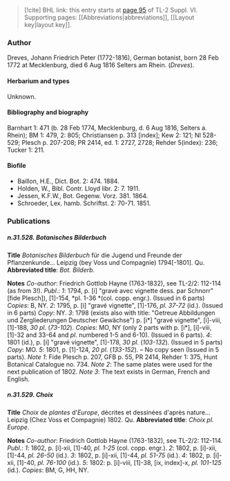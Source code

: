 > [!cite] BHL link: this entry starts at [page 95](https://www.biodiversitylibrary.org/item/103835#page/105/mode/1up) of TL-2 Suppl. VI.
> Supporting pages: [[Abbreviations|abbreviations]], [[Layout key|layout key]].

### Author

Dreves, Johann Friedrich Peter (1772-1816), German botanist, born 28 Feb 1772 at Mecklenburg, died 6 Aug 1816 Selters am Rhein. (*Dreves*).

#### Herbarium and types

Unknown.

#### Bibliography and biography

Barnhart 1: 471 (b. 28 Feb 1774, Mecklenburg, d. 6 Aug 1816, Selters a. Rhein); BM 1: 479, 2: 805; Christiansen p. 313 \[index\]; Kew 2: 121; NI 528-529; Plesch p. 207-208; PR 2414, ed. 1: 2727, 2728; Rehder 5(index): 236; Tucker 1: 211.

#### Biofile

- Baillon, H.E., Dict. Bot. 2: 474. 1884.
- Holden, W., Bibl. Contr. Lloyd libr. 2: 7. 1911.
- Jessen, K.F.W., Bot. Gegenw. Vorz. 381. 1864.
- Schroeder, Lex. hamb. Schriftst. 2: 70-71. 1851.

### Publications

##### n.31.528. Botanisches Bilderbuch

**Title**
*Botanisches Bilderbuch* für die Jugend und Freunde der Pflanzenkunde... Leipzig (bey Voss und Compagnie) 1794\[-1801\]. Qu.
**Abbreviated title**: *Bot. Bilderb.*

**Notes**
*Co-author*: Friedrich Gottlob Hayne (1763-1832), see TL-2/2: 112-114 (as from 3!).
*Publ*.: *1*: 1794, p. \[i\] "gravé avec vignette dess. par Schnorr" \[fide Plesch\]), \[1\]-154, *pl. 1-36 *(col. copp. engr.). (Issued in 6 parts) *Copies*: B, NY.
*2*: 1795, p. \[i\] "gravé vignette", \[1\]-176, *pl. 37-72* (id.). (Issued in 6 parts) *Copy*: NY.
*3*: 1798 (exists also with title: "Getreue Abbildungen und Zergliederungen Deutscher Gewächse") p. \[i\*\] "gravé vignette", \[i\]-viii, \[1\]-188, *30 pl*. (*73-102*). *Copies*: MO, NY (only 2 parts with p. \[i\*\], \[i\]-viii, \[1\]-32 and 33-64 and *pl*. numbered 1-5 and 6-10). (Issued in 6 parts).
*4*: 1801 (id.), p. \[i\] "gravé vignette", \[1\]-178, *30 pl*. (*103-132*). (Issued in 5 parts) *Copy*: MO.
*5*: 1801, p. \[1\]-124, *20 pl*. (*133-152*). – No copy seen (Issued in 5 parts).
*Note 1*: Fide Plesch p. 207, GFB p. 55, PR 2414, Rehder 1: 375, Hunt Botanical Catalogue no. 734.
*Note 2*: The same plates were used for the next publication of 1802.
*Note 3*: The text exists in German, French and English.

##### n.31.529. Choix

**Title**
*Choix* de *plantes* d'*Europe*, décrites et dessinées d'après nature... Leipzig (Chez Voss et Compagnie) 1802. Qu.
**Abbreviated title**: *Choix pl. Europe*.

**Notes**
*Co-author*: Friedrich Gottlob Hayne (1763-1832), see TL-2/2: 112-114.
*Publ*.: *1*: 1802, p. \[i\]-xii, \[1\]-40, *pl. 1-25* (col. copp. engr.).
*2*: 1802, p. \[i\]-xii, \[1\]-44, *pl. 26-50* (id.).
*3*: 1802, p. \[i\]-xii, \[1\]-44, *pl. 51-75* (id.).
*4*: 1802, p. \[i\]-xii, \[1\]-40, *pl. 76-100* (id.).
*5*: 1802: p. \[i\]-viii, \[1\]-38, \[ix, index\]-x, *pl. 101-125* (id.). *Copies*: BM, G, HH, NY.

